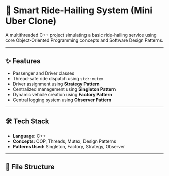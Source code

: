 # 🚖 Smart Ride-Hailing System (Mini Uber Clone)

A multithreaded C++ project simulating a basic ride-hailing service using core Object-Oriented Programming concepts and Software Design Patterns.

---

## ✨ Features

- Passenger and Driver classes
- Thread-safe ride dispatch using `std::mutex`
- Driver assignment using **Strategy Pattern**
- Centralized management using **Singleton Pattern**
- Dynamic vehicle creation using **Factory Pattern**
- Central logging system using **Observer Pattern**

---

## 🛠️ Tech Stack

- **Language:** C++
- **Concepts:** OOP, Threads, Mutex, Design Patterns
- **Patterns Used:** Singleton, Factory, Strategy, Observer

---

## 📂 File Structure

